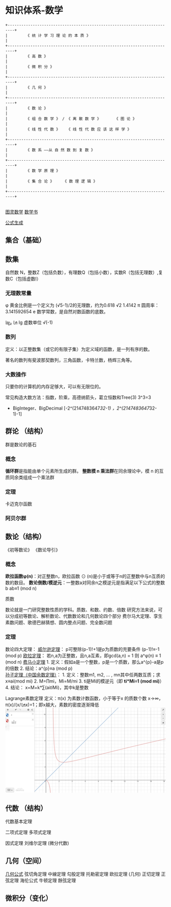 # 知识体系-数学
```
+-------------------------------------------------------------------------+
|        《 统 计 学 习 理 论 的 本 质 》                                   |
+-------------------------------------------------------------------------+
|        《 高 数 》                                                       |
|        《 微 积 分 》                                                    |
+-------------------------------------------------------------------------+
|        《 几 何 》                                                       |
+-------------------------------------------------------------------------+
|        《 数 论 》                                                       |
|        《 组 合 数 学 》 / 《 离 散 数 学 》      《 图 论 》              |
|        《 线 性 代 数 》   《 线 性 代 数 应 该 这 样 学 》                |
+-------------------------------------------------------------------------+
|        《 数 系 ——从 自 然 数 到 复 数 》                                 |
+-------------------------------------------------------------------------+
|        《 数 学 原 理 》                                                 |
|        《 集 合 论 》    《 数 理 逻 辑 》                                |
+-------------------------------------------------------------------------+


```
[图灵数学](http://alumni.newsmth.net/bbstcon.php?board=DataScience&gid=14207)
[数学书](https://www.cnblogs.com/xitingxie/p/5684254.html)

[公式生成](https://www.desmos.com/calculator?lang=zh-CN)
## 集合（基础）
## 数集
自然数 N，整数Z（包括负数），有理数Q（包括小数），实数R（包括无理数）,复数C（包括虚数I）
### 无理数常量
φ 黄金比例是一个定义为 (√5-1)/2的无理数，约为0.618
√2 1.4142
π 圆周率：3.141592654
e 数学常数，是自然对数函数的底数。


㏒₂ ㏑ lg
虚数单位 √(-1)
### 数列
定义：以正整数集（或它的有限子集）为定义域的函数，是一列有序的数。

著名的数列有斐波那契数列，三角函数，卡特兰数，杨辉三角等。

### 大数操作
只要你的计算机的内存足够大，可以有无限位的。

常见构造大数方法：指数，阶乘，高德纳箭头，葛立恒数和Tree(3)
3^3=3

- BigInteger、BigDecimal
[-2^(2147483647*32-1) ，2^(2147483647*32-1)-1]

## 群论 （结构）
群是数论的基石
### 概念
**循环群**是指能由单个元素所生成的群。
**整数模 n 乘法群**在同余理论中，模 n 的互质同余类组成一个乘法群 
### 定理
卡迈克尔函数

### 阿贝尔群

## 数论（结构）
《初等数论》
《数论导引》

### 概念
**欧拉函数φ(n)**：对正整数n，欧拉函数 ⊙ (n)是小于或等于n的正整数中与n互质的数的数目。
**数论倒数/模逆元**：一整数a对同余n之模逆元是指满足以下公式的整数 b
    ab≡1 (mod n)

质数

数论就是一门研究整数性质的学科。质数、和数、约数、倍数
研究方法来说，可以分成初等数论、解析数论、代数数论和几何数论四个部分
费尔马大定理、孪生素数问题、歌德巴赫猜想、圆内整点问题、完全数问题
### 定理
数论四大定理：
    [威尔逊定理](由于阶乘是呈爆炸增长的，其结论对于实际操作意义不大)：
        p可整除(p-1)!+1是p为质数的充要条件
        (p-1)!≡-1 (mod p)
    [欧拉定理]()：
        若n,a为正整数，且n,a互素，即gcd(a,n) = 1 则 
        a^φ(n) ≡ 1 (mod n)
    [费马小定理](欧拉定理的一个特殊情况)
        1. 定义：假如a是一个整数，p是一个质数，那么a^{p}-a是p的倍数
        2. 结论：a^{p}≡a (mod p)    
    [孙子定理（中国余数定理）](https://zh.wikipedia.org/wiki/%E4%B8%AD%E5%9B%BD%E5%89%A9%E4%BD%99%E5%AE%9A%E7%90%86)：
        1. 定义：整数m1, m2, ... , mn其中任两数互质；求 x≡ai(mod mi)
        2. M=∏mi，Mi=M/mi
        3. ti是Mi的模逆元（即 **ti*Mi≡1 (mod mi)**）
        4. 结论： x=M+k*∑(ai*ti*Mi)，其中k是整数

Lagrange素数定理
    定义：π(x) 为素数计数函数，小于等于x 的质数个数
    x->∞，π(x)/(x/㏑x)=1；即x越大，素数的密度逐渐降低
    ![x/㏑x图](res/素数定理.png)
## 代数 （结构）
代数基本定理

二项式定理
多项式定理

因式定理
刘维尔定理 (微分代数)

## 几何（空间）
 [几何公式](https://www.geogebra.org/classic)
弦切角定理 
中線定理 
勾股定理 
托勒密定理 
欧拉定理 (几何) 
正切定理
正弦定理 
海伦公式 
牛顿定理 
餘弦定理

## 微积分（变化）